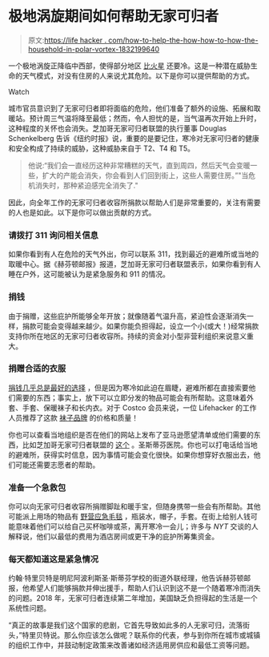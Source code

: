 # 极地涡旋期间如何帮助无家可归者

> 原文:[https://life hacker . com/how-to-help-the-how-how-to-how-the-household-in-polar-vortex-1832199640](https://lifehacker.com/how-to-help-the-homeless-during-the-polar-vortex-1832199640)

一个极地涡旋正降临中西部，使得部分地区 [比火星](https://chicago.cbslocal.com/2019/01/30/chicago-deep-freeze-colder-than-arctic-yukon-mars-siberia-mount-everest/) 还要冷。这是一种潜在威胁生命的天气模式，对没有住房的人来说尤其危险。以下是你可以提供帮助的方式。

Watch

城市官员意识到了无家可归者即将面临的危险，他们准备了额外的设施、拓展和取暖站。预计周三气温将降至最低；然而，令人担忧的是，当气温再次开始上升时，这种程度的关怀也会消失。芝加哥无家可归者联盟的执行董事 Douglas Schenkelberg 告诉《纽约时报》说，重要的是要记住，寒冷对无家可归者的健康和安全构成了持续的威胁，这种威胁来自于 T2、T4 和 T5。

> 他说:“我们会一直经历这种非常糟糕的天气，直到周四，然后天气会变暖一些，扩大的产能会消失，你会看到人们回到街上，这些人需要住房。”"当危机消失时，那种紧迫感完全消失了."

因此，向全年工作的无家可归者收容所捐款以帮助人们是非常重要的，关注有需要的人也是如此。以下是你可以做出贡献的方式。

### 请拨打 311 询问相关信息

如果你看到有人在危险的天气外出，你可以联系 311，找到最近的避难所或当地的取暖中心。据《赫芬顿邮报》报道，芝加哥无家可归者联盟表示，如果你看到有人睡在户外，这可能被认为是紧急服务和 911 的情况。

### 捐钱

由于捐赠，这些庇护所能够全年开放；就像随着气温升高，紧迫性会逐渐消失一样，捐款可能会变得越来越少。如果你能负担得起，设立一个小(或大！)经常捐款支持你所在地区的无家可归者收容所。持续的资金对小型非营利组织来说意义重大。

### 捐赠合适的衣服

[捐钱几乎总是最好的选择](https://lifehacker.com/donate-money-not-food-to-your-local-food-bank-1830561819) ，但是因为寒冷如此迫在眉睫，避难所都在直接索要他们需要的东西；事实上，放下可以立即分发的物品可能会有所帮助。这意味着外套、手套、保暖袜子和长内衣。对于 Costco 会员来说，一位 Lifehacker 的工作人员推荐了这款 [袜子品牌](https://www.amazon.com/Kirkland-Signature-Outdoor-Trail-Merino/dp/B074RMFYGT/ref=asc_df_B074RMFYGT/?asc_campaign=InlineText&asc_refurl=https://lifehacker.com/how-to-help-the-homeless-during-the-polar-vortex-1832199640&asc_source=&hvadid=241911994236&hvdev=c&hvdvcmdl=&hvlocint=&hvlocphy=9060373&hvnetw=g&hvpone=&hvpos=1o2&hvptwo=&hvqmt=&hvrand=7205421593454274540&hvtargid=pla-493624298793&linkCode=df0&psc=1&tag=kinjalifehackerlink-20) 的价格和质量！

你也可以查看当地组织是否在他们的网站上发布了亚马逊愿望清单或他们需要的东西，比如芝加哥无家可归者联盟的 [这个](https://www.amazon.com/hz/wishlist/ls/2N4POMHPS5C6A?asc_campaign=InlineText&asc_refurl=https://lifehacker.com/how-to-help-the-homeless-during-the-polar-vortex-1832199640&asc_source=&filter=unpurchased&pldnSite=1&sort=priority&tag=kinjalifehackerlink-20&type=wishlist) 。圣斯蒂芬医院。你也可以打电话给当地的避难所，获得实时信息，因为事情可能会变化很快。如果你想穿好衣服出去，他们可能还需要志愿者的帮助。

### 准备一个急救包

你可以向无家可归者收容所捐赠脚趾和暖手宝，但随身携带一些会有所帮助。其他可能派上用场的物品有 [野营应急毛毯](https://www.amazon.com/camping-emergency-blankets/b?asc_campaign=InlineText&asc_refurl=https://lifehacker.com/how-to-help-the-homeless-during-the-polar-vortex-1832199640&asc_source=&ie=UTF8&node=3401221&tag=kinjalifehackerlink-20) ，瓶装水，帽子，手套。在街上给别人钱可能意味着他们可以给自己买杯咖啡或茶，离开寒冷一会儿；许多与 *NYT* 交谈的人解释说，他们以最低的费用为酒店房间或更干净的庇护所筹集资金。

### 每天都知道这是紧急情况

约翰·特里贝特是明尼阿波利斯圣·斯蒂芬学校的街道外联经理，他告诉赫芬顿邮报，他希望人们能够捐款并伸出援手，帮助人们认识到这不是一个随着寒冷而消失的问题。2018 年，无家可归者连续第二年增加，美国缺乏负担得起的生活是一个系统性问题。

“真正的故事是我们这个国家的悲剧，它首先导致如此多的人无家可归，流落街头，”特里贝特说。那么你应该怎么做呢？联系你的代表，参与到你所在城市或城镇的组织工作中，并鼓动制定政策来改善诸如经济适用房供应和最低工资等问题。